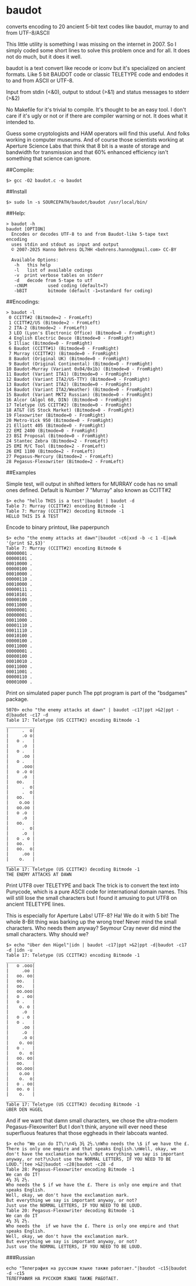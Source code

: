 # baudot
converts encoding to 20 ancient 5-bit text codes like baudot, murray to and from UTF-8/ASCII

This little utility is something I was missing on the internet in 2007. So I simply 
coded some short lines to solve this problem once and for all. It does not do much, 
but it does it well.

baudot is a text convert like recode or iconv but it's specialized on ancient formats. 
Like 5 bit BAUDOT code or classic TELETYPE code and endodes it to and from ASCII or 
UTF-8. 

Input from stdin (<&0), output to stdout (>&1) and status messages to stderr (>&2)

No Makefile for it's trivial to compile. It's thought to be an easy tool. I don't care 
if it's ugly or not or if there are compiler warning or not. It does what it intended to.

Guess some cryptologists and HAM operators will find this useful. And folks working 
in computer museums. And of course those scientists working at Aperture Science Labs that
think that 8 bit is a waste of storage and bandwidth for transmission and that 60% enhanced 
efficiency isn't something that science can ignore.

##Compile:
```
$> gcc -O2 baudot.c -o baudot
```
##Install
```
$> sudo ln -s SOURCEPATH/baudot/baudot /usr/local/bin/
```

##Help:
```
> baudot -h
baudot [OPTION]
  Encodes or decodes UTF-8 to and from Baudot-like 5-tape text encoding
  uses stdin and stdout as input and output
  © 2007-2025 Hanno Behrens DL7HH <behrens.hanno@gmail.com> CC-BY

  Available Options:
   -h   this help
   -l   list of available codings
   -v  print verbose tables on stderr
   -d   decode from 5-tape to utf
   -cNUM        used coding (default=7)
   -bBIT        bitmode (default -1=standard for coding)
```
##Encodings:
```
> baudot -l
 0 CCITT#2 (Bitmode=2 - FromLeft)
 1 CCITT#2/US (Bitmode=2 - FromLeft)
 2 ITA-2 (Bitmode=2 - FromLeft)
 3 LEO (Lyon's Electronic Office) (Bitmode=0 - FromRight)
 4 English Electric Deuce (Bitmode=0 - FromRight)
 5 Illiac (Bitmode=0 - FromRight)
 6 Baudot (CCITT#1) (Bitmode=0 - FromRight)
 7 Murray (CCITT#2) (Bitmode=0 - FromRight)
 8 Baudot (Original UK) (Bitmode=0 - FromRight)
 9 Baudot (Original Continental) (Bitmode=0 - FromRight)
10 Baudot-Murray (Variant 0x04/0x1b) (Bitmode=0 - FromRight)
11 Baudot (Variant ITA1) (Bitmode=0 - FromRight)
12 Baudot (Variant ITA2/US-TTY) (Bitmode=0 - FromRight)
13 Baudot (Variant ITA2) (Bitmode=0 - FromRight)
14 Baudot (Variant ITA2/Weather) (Bitmode=0 - FromRight)
15 Baudot (Variant MKT2 Russian) (Bitmode=0 - FromRight)
16 Alcor (Algol 60, DIN) (Bitmode=0 - FromRight)
17 Teletype (US CCITT#2) (Bitmode=0 - FromRight)
18 AT&T (US Stock Market) (Bitmode=0 - FromRight)
19 Flexowriter (Bitmode=0 - FromRight)
20 Metro-Vick 950 (Bitmode=0 - FromRight)
21 Elliott 405 (Bitmode=0 - FromRight)
22 EMI 2400 (Bitmode=0 - FromRight)
23 BSI Proposal (Bitmode=0 - FromRight)
24 Stantec Zebra (Bitmode=2 - FromLeft)
25 EMI M/C Tool (Bitmode=2 - FromLeft)
26 EMI 1100 (Bitmode=2 - FromLeft)
27 Pegasus-Mercury (Bitmode=2 - FromLeft)
28 Pegasus-Flexowriter (Bitmode=2 - FromLeft)
```

##Examples

Simple test, will output in shifted letters for 
MURRAY code has no small ones defined. Default is 
Number 7 "Murray" also known as CCITT#2
```
$> echo "hello THIS is a test"|baudot | baudot -d 
Table 7: Murray (CCITT#2) encoding Bitmode -1
Table 7: Murray (CCITT#2) decoding Bitmode -1
HELLO THIS IS A TEST
```

Encode to binary printout, like paperpunch 
```
$> echo "the enemy attacks at dawn"|baudot -c6|xxd -b -c 1 -E|awk '{print $2,$3}'
Table 7: Murray (CCITT#2) encoding Bitmode 6
00000001 .
00000101 .
00010000 .
00000100 .
00010000 .
00000110 .
00010000 .
00000111 .
00010101 .
00000100 .
00011000 .
00000001 .
00000001 .
00011000 .
00001110 .
00011110 .
00010100 .
00000100 .
00011000 .
00000001 .
00000100 .
00010010 .
00011000 .
00011001 .
00000110 .
00001000 .
```
Print on simulated paper punch
The ppt program is part of the "bsdgames" package.
```
5070> echo "the enemy attacks at dawn" | baudot -c17|ppt >&2|ppt -d|baudot -c17 -d    
Table 17: Teletype (US CCITT#2) encoding Bitmode -1
___________
|     .  o|
|     .o o|
|   o .   |
|     .o  |
|   o .   |
|     .oo |
|   o .   |
|     .ooo|
|   o .o o|
|     .o  |
|   oo.   |
|     .  o|
|     .  o|
|   oo.   |
|    o.oo |
|   oo.oo |
|   o .o  |
|     .o  |
|   oo.   |
|     .  o|
|     .o  |
|   o . o |
|   oo.   |
|   oo.  o|
|     .oo |
|    o.   |
___________
Table 17: Teletype (US CCITT#2) decoding Bitmode -1
THE ENEMY ATTACKS AT DAWN
```
Print UTF8 over TELETYPE and back
The trick is to convert the text into Punycode, which is
a pure ASCII code for international domain names. This 
will still lose the small characters but I found it 
amusing to put UTF8 on ancient TELETYPE lines.

This is especially for Aperture Labs! UTF-8? Ha! We do it
with 5 bit! The whole 8-Bit thing was barking up the wrong
tree! Never mind the small characters. Who needs them anyway?
Seymour Cray never did mind the small characters. Why should 
we? 
```
$> echo "Über den Hügel"|idn | baudot -c17|ppt >&2|ppt -d|baudot -c17 -d |idn -u           
Table 17: Teletype (US CCITT#2) encoding Bitmode -1
___________
|   o .ooo|
|     .oo |
|   oo. oo|
|   oo.   |
|   oo.   |
|   oo.ooo|
|   o . oo|
|   o .   |
|    o. o |
|     .o  |
|   o . o |
|   o .   |
|     .oo |
|     .o  |
|     .o o|
|    o. oo|
|   o .   |
|    o.  o|
|   oo. oo|
|   oo.   |
|   oo.ooo|
|    o.oo |
|    o.  o|
|   o . oo|
|   oo. o |
|    o.   |
___________
Table 17: Teletype (US CCITT#2) decoding Bitmode -1
üBER DEN HüGEL
```
And if we want that damn small characters, we chose the ultra-modern Pegasus-Flexowriter! But I don't think, 
anyone will ever need these superfluous features that those eggheads in their labcoats wanted.
```
$> echo "We can do IT\!\n4¼ 3¾ 2½.\nWho needs the \$ if we have the £. There is only one empire and that speaks English.\nWell, okay, we don't have the exclamation mark.\nBut everything we say is important anyway, or not?\nJust use the NORMAL LETTERS, IF YOU NEED TO BE LOUD."|tee >&2|baudot -c28|baudot -c28 -d 
Table 28: Pegasus-Flexowriter encoding Bitmode -1
We can do IT!
4¼ 3¾ 2½.
Who needs the $ if we have the £. There is only one empire and that speaks English.
Well, okay, we don't have the exclamation mark.
But everything we say is important anyway, or not?
Just use the NORMAL LETTERS, IF YOU NEED TO BE LOUD.
Table 20: Pegasus-Flexowriter decoding Bitmode -1
We can do IT
4¼ 3¾ 2½.
Who needs the  if we have the £. There is only one empire and that speaks English.
Well, okay, we don't have the exclamation mark.
But everything we say is important anyway, or not?
Just use the NORMAL LETTERS, IF YOU NEED TO BE LOUD.
```
###Russian 
```
echo "Телеграфия на русском языке также работает."|baudot -c15|baudot -d -c15
ТЕЛЕГРАФИЯ НА РУССКОМ ЯЗЫКЕ ТАКЖЕ РАБОТАЕТ.
```
